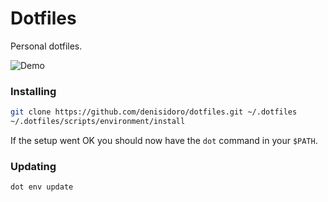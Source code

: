 Dotfiles
===================

Personal dotfiles.

![Demo](https://user-images.githubusercontent.com/3226564/54047455-d5997200-41b5-11e9-8db7-e9c3ae62328d.png)

### Installing

```sh
git clone https://github.com/denisidoro/dotfiles.git ~/.dotfiles
~/.dotfiles/scripts/environment/install
```

If the setup went OK you should now have the `dot` command in your `$PATH`.

### Updating

```sh
dot env update
```
